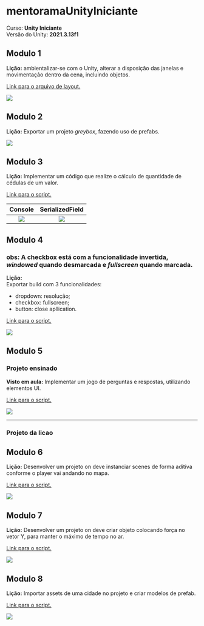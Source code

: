 <!--- Imagens -->
[imagem-sceneMove]:/Modulo1/sceneMove.gif
[imagem-greyBox]:/Modulo2/greyBox.gif
[imagem-console]:/Modulo3/console.png
[imagem-serializedField]:/Modulo3/serializedField.png
[imagem-ui]:/Modulo4/ui.gif
[imagem-puzzle]:/Modulo5/ProjetoAulas/puzzle.gif
[imagem-race]:/Modulo6/race.gif
[imagem-ball]:/Modulo7/ball.gif
[imagem-carshow]:/Modulo8/carShow.gif

# mentoramaUnityIniciante

Curso: **Unity Iniciante**</br>
Versão do Unity: **2021.3.13f1**

## Modulo 1

**Lição:** ambientalizar-se com o Unity, alterar a disposiçâo das janelas e movimentaçâo dentro da cena, incluindo objetos.

[Link para o arquivo de layout.](/Modulo1/layout.wlt)

![][imagem-sceneMove]

## Modulo 2

**Lição:** Exportar um projeto *greybox*, fazendo uso de prefabs.

![][imagem-greyBox]

## Modulo 3

**Lição:** Implementar um código que realize o cálculo de quantidade de cédulas de um valor.

[Link para o script.](/Modulo3/calculaCedula.cs)

| Console | SerializedField |
| :----: | :----: |
| ![][imagem-console] | ![][imagem-serializedField] |

## Modulo 4
### obs: A checkbox está com a funcionalidade invertida, *windowed* quando desmarcada e *fullscreen* quando marcada.

**Lição:**<br/>
Exportar build com 3 funcionalidades:<br/>
- dropdown: resolução;
- checkbox: fullscreen;
- button: close apllication.

[Link para o script.](/Modulo4/uiController.cs)

![][imagem-ui]

## Modulo 5

### Projeto ensinado

**Visto em aula:** Implementar um jogo de perguntas e respostas, utilizando elementos UI.

[Link para o script.](/Modulo5/ProjetoAulas/src)

![][imagem-puzzle]

---

### Projeto da licao

## Modulo 6

**Lição:** Desenvolver um projeto on deve instanciar scenes de forma aditiva conforme o player vai andando no mapa.

[Link para o script.](/Modulo6/)

![][imagem-race]

## Modulo 7

**Lição:** Desenvolver um projeto on deve criar objeto colocando força no vetor Y, para manter o máximo de tempo no ar.

[Link para o script.](/Modulo7/)

![][imagem-ball]

## Modulo 8

**Lição:** Importar assets de uma cidade no projeto e criar modelos de prefab.

[Link para o script.](/Modulo8/)

![][imagem-carshow]
